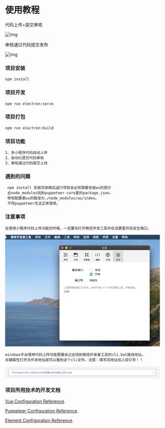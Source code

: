 # 使用教程

代码上传+提交审核

![img](/src/assets/1.gif)

审核通过代码提交发布

![img](/src/assets/2.gif)

### 项目安装
```
npm install
```

### 项目开发
```
npm run electron:serve
```

### 项目打包
```
npm run electron:build
```

### 项目功能
```
1、多小程序代码自动上传
2、自动化提交代码审核
3、审核通过代码提交上线
```

### 遇到的问题
```
 npm install 安装完依赖后运行项目会出现需要安装ws的提示
 去node_modules找到puppeteer-core里的package.json。
 修改配置里ws的路径为./node_modules/ws/index。
 不然puppeteer无法正常使用。
```

### 注意事项
```
在使用小程序代码上传功能的时候，一定要先打开微信开发工具并在设置里开启安全端口。
```

![img](/src/assets/2.png)

```
windows平台使用代码上传功能需要自己去找到微信开发者工具的cli.bat路径地址。
右键属性打开文件夹地址就可以看到这个cli文件。注意：填写完地址加上双引号！！
```

![img](/src/assets/3.png)

### 项目所用技术的开发文档

[Vue Configuration Reference](https://cli.vuejs.org/config/).

[Puppeteer Configuration Reference](https://pptr.dev/).

[Element Configuration Reference](https://pptr.dev/).
